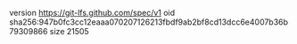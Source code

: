 version https://git-lfs.github.com/spec/v1
oid sha256:947b0fc3cc12eaaa070207126213fbdf9ab2bf8cd13dcc6e4007b36b79309866
size 21505
